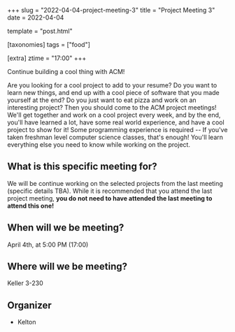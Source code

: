 +++
slug = "2022-04-04-project-meeting-3"
title = "Project Meeting 3"
date = 2022-04-04

template = "post.html"

[taxonomies]
tags = ["food"]

[extra]
ztime = "17:00"
+++

Continue building a cool thing with ACM!

<!-- more -->
Are you looking for a cool project to add to your resume?
Do you want to learn new things, and end up with a cool piece of software that you made yourself at the end?
Do you just want to eat pizza and work on an interesting project?
Then you should come to the ACM project meetings!
We'll get together and work on a cool project every week, and by the end, you'll have learned a lot,
have some real world experience, and have a cool project to show for it!
Some programming experience is required -- If you've taken freshman level computer science classes, that's enough!
You'll learn everything else you need to know while working on the project.

## What is this specific meeting for?

We will be continue working on the selected projects from the last meeting (specific details TBA). While it is recommended that you attend the last project meeting, **you do not need to have attended the last meeting to attend this one!**

## When will we be meeting?

April 4th, at 5:00 PM (17:00)

## Where will we be meeting?

Keller 3-230

## Organizer

* Kelton
